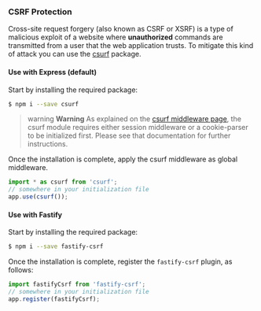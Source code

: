 ### CSRF Protection

Cross-site request forgery (also known as CSRF or XSRF) is a type of malicious exploit of a website where **unauthorized** commands are transmitted from a user that the web application trusts. To mitigate this kind of attack you can use the [csurf](https://github.com/expressjs/csurf) package.

#### Use with Express (default)

Start by installing the required package:

```bash
$ npm i --save csurf
```

> warning **Warning** As explained on the [csurf middleware page](https://github.com/expressjs/csurf#csurf), the csurf module requires either session middleware or a cookie-parser to be initialized first. Please see that documentation for further instructions.

Once the installation is complete, apply the csurf middleware as global middleware.

```typescript
import * as csurf from 'csurf';
// somewhere in your initialization file
app.use(csurf());
```

#### Use with Fastify

Start by installing the required package:

```bash
$ npm i --save fastify-csrf
```

Once the installation is complete, register the `fastify-csrf` plugin, as follows:

```typescript
import fastifyCsrf from 'fastify-csrf';
// somewhere in your initialization file
app.register(fastifyCsrf);
```
